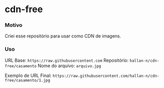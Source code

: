 # cdn-free

### Motivo
Criei esse repositório para usar como CDN de imagens.

### Uso
URL Base: `https://raw.githubusercontent.com`
Repositório: `hallan-n/cdn-free/casamento`
Nome do arquivo: `arquivo.jpg`


Exemplo de URL Final: `https://raw.githubusercontent.com/hallan-n/cdn-free/casamento/1.jpg`
